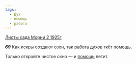 ```yaml
---
tags:
  - Дух
  - помощь
  - работа
---
```


[Листы сада Мории 2 1925г](https://127.0.0.1:4002/agni/1925)

___69___
Как искры создают озон, так [работа](../../../tags/#работа) духов ткёт [помощь](../../../tags/#помощь).   

Только откройте чистое окно — и [помощь](../../../tags/#помощь) летит.   

